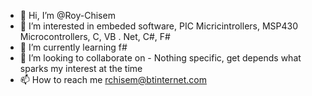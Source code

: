 - 👋 Hi, I’m @Roy-Chisem
- 👀 I’m interested in embeded software, PIC Micricintrollers, MSP430 Microcontrollers, C, VB . Net, C#, F# 
- 🌱 I’m currently learning f#
- 💞️ I’m looking to collaborate on - Nothing specific, get depends what sparks my interest at the time
- 📫 How to reach me rchisem@btinternet.com

<!---
Roy-Chisem/Roy-Chisem is a ✨ special ✨ repository because its `README.md` (this file) appears on your GitHub profile.
You can click the Preview link to take a look at your changes.
--->

